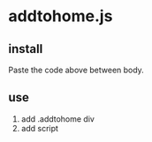 # addtohome.js
## install
<code><script src="https://erichsia7.github.io/addtohome.js/1.0.0.js"></script></code>
Paste the code above between body.
## use
1. add .addtohome div
<code><div class="addtohome"></div></code>
2. add script
<code>
<script>
var addtohome = '{"icon": "https://xxx.xxx","prompt": "Add to home！","bottom": "60px","radius":"15px","explanation":"https://xxx"}' ;
</script>
</code>
